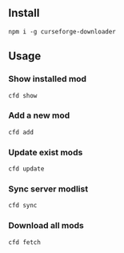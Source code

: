 ## Install

`npm i -g curseforge-downloader`



## Usage
### Show installed mod
`cfd show`

### Add a new mod
`cfd add`

### Update exist mods
`cfd update`

### Sync server modlist
`cfd sync`

### Download all mods
`cfd fetch`
